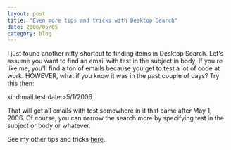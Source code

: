 ```yaml
---
layout: post
title: "Even more tips and tricks with Desktop Search"
date: 2006/05/05
category: blog
---
```


I just found another nifty shortcut to finding items in Desktop Search. Let's assume you want to find an email with test in the subject in body. If you're like me, you'll find a ton of emails because you get to test a lot of code at work. HOWEVER, what if you know it was in the past couple of days? Try this then:

kind:mail test date:&gt;5/1/2006

That will get all emails with test somewhere in it that came after May 1, 2006. Of course, you can narrow the search more by specifying test in the subject or body or whatever.

See my other tips and tricks [here](http://feeds.feedburner.com/DavidMohundro?m=45).

